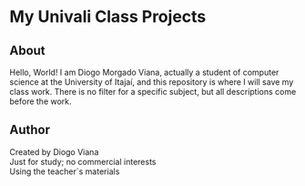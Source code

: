 # My Univali Class Projects
## About
Hello, World! I am Diogo Morgado Viana, actually a student of computer science at the University of Itajaí, and this repository is where I will save my class work. There is no filter for a specific subject, but all descriptions come before the work.



## Author
Created by Diogo Viana\
Just for study; no commercial interests\
Using the teacher´s materials
